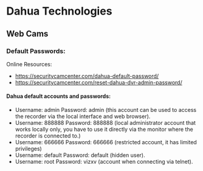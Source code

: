 
# Dahua Technologies
## Web Cams

### Default Passwords:

Online Resources:
- https://securitycamcenter.com/dahua-default-password/
- https://securitycamcenter.com/reset-dahua-dvr-admin-password/

#### Dahua default accounts and passwords:

- Username: admin Password: admin (this account can be used to access the recorder via the local interface and web browser).
- Username: 888888 Password: 888888 (local administrator account that works locally only, you have to use it directly via the monitor where the recorder is connected to.)
- Username: 666666 Password: 666666 (restricted account, it has limited privileges)
- Username: default Password: default (hidden user).
- Username: root Password: vizxv (account when connecting via telnet).
